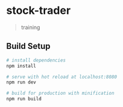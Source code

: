 # stock-trader

> training

## Build Setup

``` bash
# install dependencies
npm install

# serve with hot reload at localhost:8080
npm run dev

# build for production with minification
npm run build
```

